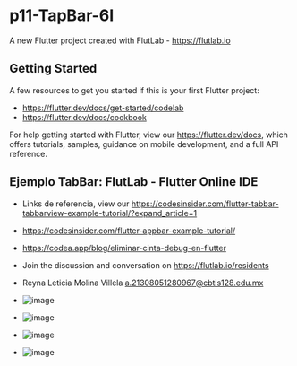 # p11-TapBar-6I

A new Flutter project created with FlutLab - https://flutlab.io

## Getting Started

A few resources to get you started if this is your first Flutter project:

- https://flutter.dev/docs/get-started/codelab
- https://flutter.dev/docs/cookbook

For help getting started with Flutter, view our
https://flutter.dev/docs, which offers tutorials,
samples, guidance on mobile development, and a full API reference.

## Ejemplo TabBar: FlutLab - Flutter Online IDE

- Links de referencia, view our https://codesinsider.com/flutter-tabbar-tabbarview-example-tutorial/?expand_article=1
- https://codesinsider.com/flutter-appbar-example-tutorial/
- https://codea.app/blog/eliminar-cinta-debug-en-flutter
- Join the discussion and conversation on https://flutlab.io/residents

- Reyna Leticia Molina Villela a.21308051280967@cbtis128.edu.mx

- ![image](https://github.com/MolinaVRL128/p11-TabBar-6I/assets/143743724/2c35079b-3282-4124-bba8-f370a002d454)
- ![image](https://github.com/MolinaVRL128/p11-TabBar-6I/assets/143743724/7af92b9a-d287-4184-83fa-cb2d73cf4562)
- ![image](https://github.com/MolinaVRL128/p11-TabBar-6I/assets/143743724/657903f2-ccae-4a33-909e-2ec524e4d351)
- ![image](https://github.com/MolinaVRL128/p11-TabBar-6I/assets/143743724/c66709fb-48a5-4f14-886b-59719d8141ec)




